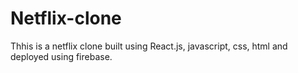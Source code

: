 # Netflix-clone
Thhis is a netflix clone built using React.js, javascript, css, html and deployed using firebase.
